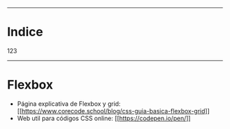 ___

# Indice

123

___

# Flexbox

- Página explicativa de Flexbox y grid: [[https://www.corecode.school/blog/css-guia-basica-flexbox-grid]]
- Web util para códigos CSS online: [[https://codepen.io/pen/]]